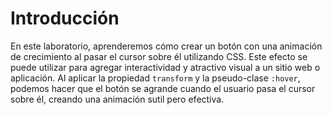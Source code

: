 # Introducción

En este laboratorio, aprenderemos cómo crear un botón con una animación de crecimiento al pasar el cursor sobre él utilizando CSS. Este efecto se puede utilizar para agregar interactividad y atractivo visual a un sitio web o aplicación. Al aplicar la propiedad `transform` y la pseudo-clase `:hover`, podemos hacer que el botón se agrande cuando el usuario pasa el cursor sobre él, creando una animación sutil pero efectiva.
